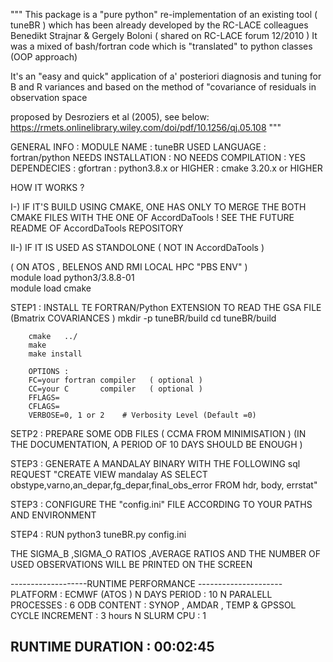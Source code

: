 """
This package is a "pure python" re-implementation of   an 
existing tool ( tuneBR ) which has been already developed 
by the RC-LACE colleagues Benedikt Strajnar &  Gergely Boloni 
( shared on RC-LACE forum 12/2010 )
It was a mixed of bash/fortran code which is "translated" to 
python classes (OOP approach)

It's an  "easy and quick" application of a' posteriori diagnosis
and tuning for B and R variances and based on the method of
"covariance of residuals in observation space

proposed by Desroziers et al (2005), see below:
https://rmets.onlinelibrary.wiley.com/doi/pdf/10.1256/qj.05.108
"""




GENERAL INFO :
MODULE NAME         : tuneBR 
USED LANGUAGE       : fortran/python 
NEEDS INSTALLATION  : NO 
NEEDS COMPILATION   : YES 
DEPENDECIES         : gfortran 
                    : python3.8.x  or HIGHER
                    : cmake 3.20.x or HIGHER   


HOW IT WORKS  ? 

I-)  IF IT'S  BUILD  USING CMAKE, ONE HAS ONLY TO MERGE THE BOTH
     CMAKE FILES WITH THE ONE OF AccordDaTools !
     SEE THE FUTURE README OF AccordDaTools REPOSITORY 



II-) IF IT IS USED AS STANDOLONE ( NOT IN AccordDaTools )

( ON ATOS , BELENOS AND RMI LOCAL HPC "PBS ENV"  )  
module load python3/3.8.8-01  
module load cmake   


STEP1 : INSTALL TE FORTRAN/Python EXTENSION TO READ THE GSA FILE (Bmatrix COVARIANCES )
        mkdir -p tuneBR/build 
        cd tuneBR/build  
        
        cmake   ../  
        make 
        make install  
    
        OPTIONS :        
        FC=your fortran compiler   ( optional )
        CC=your C       compiler   ( optional )
        FFLAGS= 
        CFLAGS=           
        VERBOSE=0, 1 or 2    # Verbosity Level (Default =0)




SETP2 : PREPARE SOME ODB FILES ( CCMA FROM MINIMISATION )
        (IN THE DOCUMENTATION, A PERIOD OF 10 DAYS SHOULD BE ENOUGH )

STEP3 : GENERATE A MANDALAY BINARY WITH THE FOLLOWING sql REQUEST 
        "CREATE VIEW mandalay AS
         SELECT  obstype,varno,an_depar,fg_depar,final_obs_error FROM hdr, body, errstat"       
 

STEP3 : CONFIGURE THE "config.ini"  FILE ACCORDING TO YOUR PATHS AND ENVIRONMENT  


STEP4 : RUN 
        python3    tuneBR.py   config.ini  

THE SIGMA_B ,SIGMA_O RATIOS ,AVERAGE RATIOS AND 
THE NUMBER OF USED OBSERVATIONS WILL BE PRINTED ON THE SCREEN

-------------------RUNTIME PERFORMANCE ---------------------
PLATFORM                 :  ECMWF (ATOS )
N DAYS PERIOD            :  10 
N PARALELL PROCESSES     :  6 
ODB CONTENT              :  SYNOP , AMDAR , TEMP & GPSSOL 
CYCLE INCREMENT          :  3 hours 
N SLURM CPU              :  1

RUNTIME DURATION         :  00:02:45
------------------------------------------------------------

